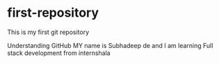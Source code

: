 # first-repository
This is my first git repository

Understanding GitHub
MY name is Subhadeep de and I am learning Full stack development from internshala

